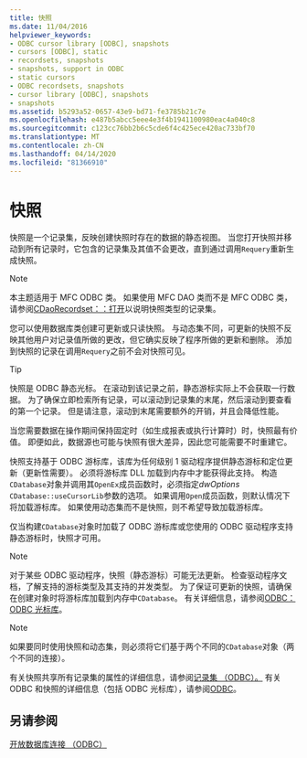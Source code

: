 ```yaml
---
title: 快照
ms.date: 11/04/2016
helpviewer_keywords:
- ODBC cursor library [ODBC], snapshots
- cursors [ODBC], static
- recordsets, snapshots
- snapshots, support in ODBC
- static cursors
- ODBC recordsets, snapshots
- cursor library [ODBC], snapshots
- snapshots
ms.assetid: b5293a52-0657-43e9-bd71-fe3785b21c7e
ms.openlocfilehash: e487b5abcc5eee4e3f4b1941100980eac4a040c8
ms.sourcegitcommit: c123cc76bb2b6c5cde6f4c425ece420ac733bf70
ms.translationtype: MT
ms.contentlocale: zh-CN
ms.lasthandoff: 04/14/2020
ms.locfileid: "81366910"
---
```

# <a name="snapshot"></a>快照

快照是一个记录集，反映创建快照时存在的数据的静态视图。 当您打开快照并移动到所有记录时，它包含的记录集及其值不会更改，直到通过调用`Requery`重新生成快照。

> [!NOTE]
> 本主题适用于 MFC ODBC 类。 如果使用 MFC DAO 类而不是 MFC ODBC 类，请参阅[CDaoRecordset：：打开](../../mfc/reference/cdaorecordset-class.md#open)以说明快照类型的记录集。

您可以使用数据库类创建可更新或只读快照。 与动态集不同，可更新的快照不反映其他用户对记录值所做的更改，但它确实反映了程序所做的更新和删除。 添加到快照的记录在调用`Requery`之前不会对快照可见。

> [!TIP]
> 快照是 ODBC 静态光标。 在滚动到该记录之前，静态游标实际上不会获取一行数据。 为了确保立即检索所有记录，可以滚动到记录集的末尾，然后滚动到要查看的第一个记录。 但是请注意，滚动到末尾需要额外的开销，并且会降低性能。

当您需要数据在操作期间保持固定时（如生成报表或执行计算时）时，快照最有价值。 即便如此，数据源也可能与快照有很大差异，因此您可能需要不时重建它。

快照支持基于 ODBC 游标库，该库为任何级别 1 驱动程序提供静态游标和定位更新（更新性需要）。 必须将游标库 DLL 加载到内存中才能获得此支持。 构造`CDatabase`对象并调用其`OpenEx`成员函数时，必须指定*dwOptions* `CDatabase::useCursorLib`参数的选项。 如果调用`Open`成员函数，则默认情况下将加载游标库。 如果使用动态集而不是快照，则不希望导致加载游标库。

仅当构建`CDatabase`对象时加载了 ODBC 游标库或您使用的 ODBC 驱动程序支持静态游标时，快照才可用。

> [!NOTE]
> 对于某些 ODBC 驱动程序，快照（静态游标）可能无法更新。 检查驱动程序文档，了解支持的游标类型及其支持的并发类型。 为了保证可更新的快照，请确保在创建对象时将游标库加载到内存中`CDatabase`。 有关详细信息，请参阅[ODBC：ODBC 光标库](../../data/odbc/odbc-the-odbc-cursor-library.md)。

> [!NOTE]
> 如果要同时使用快照和动态集，则必须将它们基于两个不同的`CDatabase`对象（两个不同的连接）。

有关快照共享所有记录集的属性的详细信息，请参阅[记录集 （ODBC）。](../../data/odbc/recordset-odbc.md) 有关 ODBC 和快照的详细信息（包括 ODBC 光标库），请参阅[ODBC](../../data/odbc/odbc-basics.md)。

## <a name="see-also"></a>另请参阅

[开放数据库连接 （ODBC）](../../data/odbc/open-database-connectivity-odbc.md)
